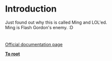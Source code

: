 # Introduction



Just found out why this is called Ming and LOL&apos;ed.<br>Ming is Flash Gordon&apos;s enemy. :D  

#

[Official documentation page](https://www.php.net/manual/en/intro.ming.php)

**[To root](/README.md)**